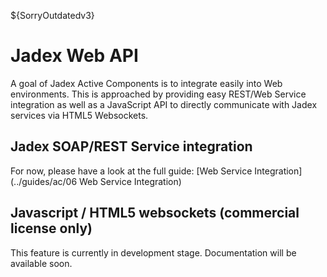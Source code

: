 ${SorryOutdatedv3}

# Jadex Web API
A goal of Jadex Active Components is to integrate easily into Web environments.
This is approached by providing easy REST/Web Service integration as well as a JavaScript API to directly communicate with Jadex services via HTML5 Websockets.

## Jadex SOAP/REST Service integration
For now, please have a look at the full guide:
[Web Service Integration](../guides/ac/06 Web Service Integration)

## Javascript / HTML5 websockets (commercial license only)
This feature is currently in development stage. Documentation will be available soon.
